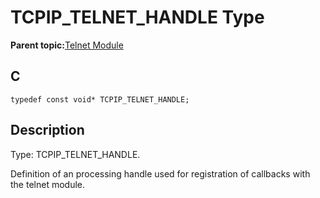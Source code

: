 # TCPIP\_TELNET\_HANDLE Type

**Parent topic:**[Telnet Module](GUID-B0FCC6E9-74D8-443B-8F61-7317500EEFF3.md)

## C

```
typedef const void* TCPIP_TELNET_HANDLE;
```

## Description

Type: TCPIP\_TELNET\_HANDLE.

Definition of an processing handle used for registration of callbacks with the telnet module.

